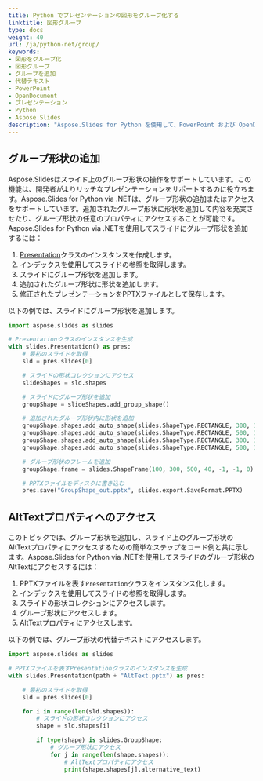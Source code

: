 ```yaml
---
title: Python でプレゼンテーションの図形をグループ化する
linktitle: 図形グループ
type: docs
weight: 40
url: /ja/python-net/group/
keywords:
- 図形をグループ化
- 図形グループ
- グループを追加
- 代替テキスト
- PowerPoint
- OpenDocument
- プレゼンテーション
- Python
- Aspose.Slides
description: "Aspose.Slides for Python を使用して、PowerPoint および OpenDocument のデッキ内で図形をグループ化およびグループ解除する方法を学びましょう。無料のコード付きで迅速に進めるステップバイステップガイドです。"
---
```


## **グループ形状の追加**
Aspose.Slidesはスライド上のグループ形状の操作をサポートしています。この機能は、開発者がよりリッチなプレゼンテーションをサポートするのに役立ちます。Aspose.Slides for Python via .NETは、グループ形状の追加またはアクセスをサポートしています。追加されたグループ形状に形状を追加して内容を充実させたり、グループ形状の任意のプロパティにアクセスすることが可能です。Aspose.Slides for Python via .NETを使用してスライドにグループ形状を追加するには：

1. [Presentation](https://reference.aspose.com/slides/python-net/aspose.slides/presentation/)クラスのインスタンスを作成します。
1. インデックスを使用してスライドの参照を取得します。
1. スライドにグループ形状を追加します。
1. 追加されたグループ形状に形状を追加します。
1. 修正されたプレゼンテーションをPPTXファイルとして保存します。

以下の例では、スライドにグループ形状を追加します。

```py
import aspose.slides as slides

# Presentationクラスのインスタンスを生成
with slides.Presentation() as pres:
    # 最初のスライドを取得
    sld = pres.slides[0]

    # スライドの形状コレクションにアクセス
    slideShapes = sld.shapes

    # スライドにグループ形状を追加
    groupShape = slideShapes.add_group_shape()

    # 追加されたグループ形状内に形状を追加
    groupShape.shapes.add_auto_shape(slides.ShapeType.RECTANGLE, 300, 100, 100, 100)
    groupShape.shapes.add_auto_shape(slides.ShapeType.RECTANGLE, 500, 100, 100, 100)
    groupShape.shapes.add_auto_shape(slides.ShapeType.RECTANGLE, 300, 300, 100, 100)
    groupShape.shapes.add_auto_shape(slides.ShapeType.RECTANGLE, 500, 300, 100, 100)

    # グループ形状のフレームを追加
    groupShape.frame = slides.ShapeFrame(100, 300, 500, 40, -1, -1, 0)

    # PPTXファイルをディスクに書き込む
    pres.save("GroupShape_out.pptx", slides.export.SaveFormat.PPTX)
```



## **AltTextプロパティへのアクセス**
このトピックでは、グループ形状を追加し、スライド上のグループ形状のAltTextプロパティにアクセスするための簡単なステップをコード例と共に示します。Aspose.Slides for Python via .NETを使用してスライドのグループ形状のAltTextにアクセスするには：

1. PPTXファイルを表す`Presentation`クラスをインスタンス化します。
1. インデックスを使用してスライドの参照を取得します。
1. スライドの形状コレクションにアクセスします。
1. グループ形状にアクセスします。
1. AltTextプロパティにアクセスします。

以下の例では、グループ形状の代替テキストにアクセスします。

```py
import aspose.slides as slides

# PPTXファイルを表すPresentationクラスのインスタンスを生成
with slides.Presentation(path + "AltText.pptx") as pres:

    # 最初のスライドを取得
    sld = pres.slides[0]

    for i in range(len(sld.shapes)):
        # スライドの形状コレクションにアクセス
        shape = sld.shapes[i]

        if type(shape) is slides.GroupShape:
            # グループ形状にアクセス
            for j in range(len(shape.shapes)):
                # AltTextプロパティにアクセス
                print(shape.shapes[j].alternative_text)
```